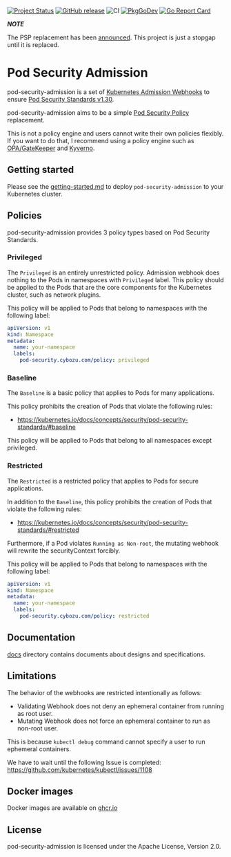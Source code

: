 [![Project Status](https://www.repostatus.org/badges/latest/active.svg)](https://www.repostatus.org/#active)
[![GitHub release](https://img.shields.io/github/release/cybozu-go/pod-security-admission.svg?maxAge=60)][releases]
![CI](https://github.com/cybozu-go/pod-security-admission/workflows/CI/badge.svg)
[![PkgGoDev](https://pkg.go.dev/badge/github.com/cybozu-go/pod-security-admission?tab=overview)](https://pkg.go.dev/github.com/cybozu-go/pod-security-admission?tab=overview)
[![Go Report Card](https://goreportcard.com/badge/github.com/cybozu-go/pod-security-admission)](https://goreportcard.com/report/github.com/cybozu-go/pod-security-admission)

***NOTE***

The PSP replacement has been [announced](https://kubernetes.io/blog/2021/04/06/podsecuritypolicy-deprecation-past-present-and-future/).
This project is just a stopgap until it is replaced.

Pod Security Admission
======================

pod-security-admission is a set of [Kubernetes Admission Webhooks](https://kubernetes.io/docs/reference/access-authn-authz/extensible-admission-controllers/) to ensure [Pod Security Standards v1.30](https://github.com/kubernetes/website/blob/snapshot-initial-v1.30/content/en/docs/concepts/security/pod-security-standards.md).

pod-security-admission aims to be a simple [Pod Security Policy](https://kubernetes.io/docs/concepts/policy/pod-security-policy/) replacement.

This is not a policy engine and users cannot write their own policies flexibly.
If you want to do that, I recommend using a policy engine such as [OPA/GateKeeper](https://open-policy-agent.github.io/gatekeeper) and [Kyverno](https://kyverno.io).

Getting started
---------------

Please see the [getting-started.md](./docs/getting-started.md) to deploy `pod-security-admission` to your Kubernetes cluster.

Policies
--------

pod-security-admission provides 3 policy types based on Pod Security Standards.

### Privileged

The `Privileged` is an entirely unrestricted policy.
Admission webhook does nothing to the Pods in namespaces with `Privileged` label.
This policy should be applied to the Pods that are the core components for the Kubernetes cluster, such as network plugins.

This policy will be applied to Pods that belong to namespaces with the following label:

```yaml
apiVersion: v1
kind: Namespace
metadata:
  name: your-namespace
  labels: 
    pod-security.cybozu.com/policy: privileged
```

### Baseline

The `Baseline` is a basic policy that applies to Pods for many applications.

This policy prohibits the creation of Pods that violate the following rules:
- https://kubernetes.io/docs/concepts/security/pod-security-standards/#baseline

This policy will be applied to Pods that belong to all namespaces except privileged.

### Restricted

The `Restricted` is a restricted policy that applies to Pods for secure applications.

In addition to the `Baseline`, this policy prohibits the creation of Pods that violate the following rules:
- https://kubernetes.io/docs/concepts/security/pod-security-standards/#restricted

Furthermore, if a Pod violates `Running as Non-root`, the mutating webhook will rewrite the securityContext forcibly.

This policy will be applied to Pods that belong to namespaces with the following label:

```yaml
apiVersion: v1
kind: Namespace
metadata:
  name: your-namespace
  labels:
    pod-security.cybozu.com/policy: restricted
```

Documentation
-------------

[docs](docs/) directory contains documents about designs and specifications.

Limitations
-----------

The behavior of the webhooks are restricted intentionally as follows:
- Validating Webhook does not deny an ephemeral container from running as root user.
- Mutating Webhook does not force an ephemeral container to run as non-root user.

This is because `kubectl debug` command cannot specify a user to run ephemeral containers.

We have to wait until the following Issue is completed:
https://github.com/kubernetes/kubectl/issues/1108

Docker images
-------------

Docker images are available on [ghcr.io](https://github.com/cybozu-go/pod-security-admission/pkgs/container/pod-security-admission)

License
-------

pod-security-admission is licensed under the Apache License, Version 2.0.

[releases]: https://github.com/cybozu-go/pod-security-admission/releases
